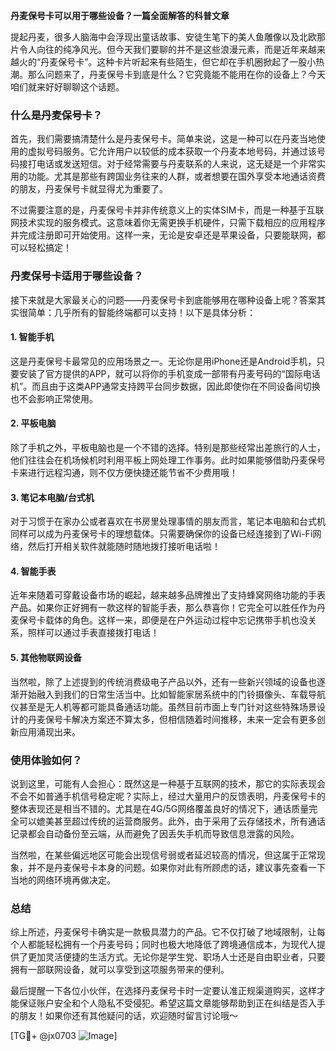 **丹麦保号卡可以用于哪些设备？一篇全面解答的科普文章**

提起丹麦，很多人脑海中会浮现出童话故事、安徒生笔下的美人鱼雕像以及北欧那片令人向往的纯净风光。但今天我们要聊的并不是这些浪漫元素，而是近年来越来越火的“丹麦保号卡”。这种卡片听起来有些陌生，但它却在手机圈掀起了一股小热潮。那么问题来了，丹麦保号卡到底是什么？它究竟能不能用在你的设备上？今天咱们就来好好聊聊这个话题。

### 什么是丹麦保号卡？

首先，我们需要搞清楚什么是丹麦保号卡。简单来说，这是一种可以在丹麦当地使用的虚拟号码服务。它允许用户以较低的成本获取一个丹麦本地号码，并通过该号码接打电话或发送短信。对于经常需要与丹麦联系的人来说，这无疑是一个非常实用的功能。尤其是那些有跨国业务往来的人群，或者想要在国外享受本地通话资费的朋友，丹麦保号卡就显得尤为重要了。

不过需要注意的是，丹麦保号卡并非传统意义上的实体SIM卡，而是一种基于互联网技术实现的服务模式。这意味着你无需更换手机硬件，只需下载相应的应用程序并完成注册即可开始使用。这样一来，无论是安卓还是苹果设备，只要能联网，都可以轻松搞定！

### 丹麦保号卡适用于哪些设备？

接下来就是大家最关心的问题——丹麦保号卡到底能够用在哪种设备上呢？答案其实很简单：几乎所有的智能终端都可以支持！以下是具体分析：

#### 1. **智能手机**
这是丹麦保号卡最常见的应用场景之一。无论你是用iPhone还是Android手机，只要安装了官方提供的APP，就可以将你的手机变成一部带有丹麦号码的“国际电话机”。而且由于这类APP通常支持跨平台同步数据，因此即使你在不同设备间切换也不会影响正常使用。

#### 2. **平板电脑**
除了手机之外，平板电脑也是一个不错的选择。特别是那些经常出差旅行的人士，他们往往会在机场候机时利用平板上网处理工作事务。此时如果能够借助丹麦保号卡来进行远程沟通，则不仅方便快捷还能节省不少费用哦！

#### 3. **笔记本电脑/台式机**
对于习惯于在家办公或者喜欢在书房里处理事情的朋友而言，笔记本电脑和台式机同样可以成为丹麦保号卡的理想载体。只需要确保你的设备已经连接到了Wi-Fi网络，然后打开相关软件就能随时随地拨打接听电话啦！

#### 4. **智能手表**
近年来随着可穿戴设备市场的崛起，越来越多品牌推出了支持蜂窝网络功能的手表产品。如果你正好拥有一款这样的智能手表，那么恭喜你！它完全可以胜任作为丹麦保号卡载体的角色。这样一来，即便是在户外运动过程中忘记携带手机也没关系，照样可以通过手表直接拨打电话！

#### 5. **其他物联网设备**
当然啦，除了上述提到的传统消费级电子产品以外，还有一些新兴领域的设备也逐渐开始融入到我们的日常生活当中。比如智能家居系统中的门铃摄像头、车载导航仪甚至是无人机等都可能具备通话功能。虽然目前市面上专门针对这些特殊场景设计的丹麦保号卡解决方案还不算太多，但相信随着时间推移，未来一定会有更多创新应用涌现出来。

### 使用体验如何？

说到这里，可能有人会担心：既然这是一种基于互联网的技术，那它的实际表现会不会不如普通手机信号稳定呢？实际上，经过大量用户的反馈表明，丹麦保号卡的整体表现还是相当不错的。尤其是在4G/5G网络覆盖良好的情况下，通话质量完全可以媲美甚至超过传统的运营商服务。此外，由于采用了云存储技术，所有通话记录都会自动备份至云端，从而避免了因丢失手机而导致信息泄露的风险。

当然啦，在某些偏远地区可能会出现信号弱或者延迟较高的情况，但这属于正常现象，并不是丹麦保号卡本身的问题。如果你对此有所顾虑的话，建议事先查看一下当地的网络环境再做决定。

### 总结

综上所述，丹麦保号卡确实是一款极具潜力的产品。它不仅打破了地域限制，让每个人都能轻松拥有一个丹麦号码；同时也极大地降低了跨境通信成本，为现代人提供了更加灵活便捷的生活方式。无论你是学生党、职场人士还是自由职业者，只要拥有一部联网设备，就可以享受到这项服务带来的便利。

最后提醒一下各位小伙伴，在选择丹麦保号卡时一定要认准正规渠道购买，这样才能保证账户安全和个人隐私不受侵犯。希望这篇文章能够帮助到正在纠结是否入手的朋友！如果你还有其他疑问的话，欢迎随时留言讨论哦～

[TG💪+ @jx0703 ![Image](https://github.com/user-attachments/assets/dbca1d08-cadb-493c-b0ec-ad6f7a83f270)]